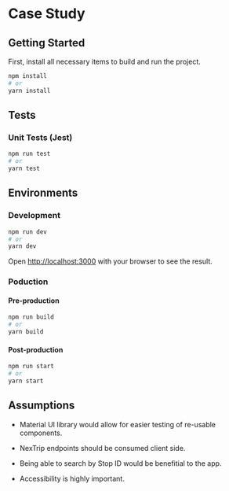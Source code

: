 # Case Study

## Getting Started

First, install all necessary items to build and run the project.

```bash
npm install
# or
yarn install
```

## Tests

### Unit Tests (Jest)

```bash
npm run test
# or
yarn test
```

## Environments

### Development

```bash
npm run dev
# or
yarn dev
```

Open [http://localhost:3000](http://localhost:3000) with your browser to see the result.

### Poduction

#### Pre-production

```bash
npm run build
# or
yarn build
```

#### Post-production

```bash
npm run start
# or
yarn start
```

## Assumptions

- Material UI library would allow for easier testing of re-usable components.

- NexTrip endpoints should be consumed client side.

- Being able to search by Stop ID would be benefitial to the app.

- Accessibility is highly important.
